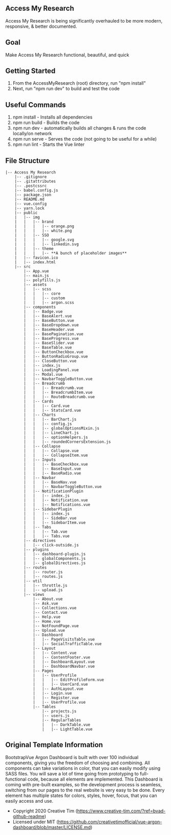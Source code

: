 ## **Access My Research**
Access My Research is being significantly overhauled to be more modern, responsive, & better documented.

## Goal
Make Access My Research functional, beautiful, and quick

## Getting Started
1) From the AccessMyResearch (root) directory, run "npm install"
2) Next, run "npm run dev" to build and test the code

## Useful Commands
1) npm install   - Installs all dependencies
2) npm run build - Builds the code
3) npm run dev   - automatically builds all changes & runs the code locally/on network
4) npm run serve - Serves the code (not going to be useful for a while)
5) npm run lint  - Starts the Vue linter

## File Structure
```
|-- Access My Research
    |-- .gitignore
    |-- .gitattributes
    |-- .postcssrc
    |-- babel.config.js
    |-- package.json
    |-- README.md
    |-- vue.config
    |-- yarn.lock
    |-- public
    |   |-- img
    |   |   |-- brand
    |   |   |   |-- orange.png
    |   |   |   |-- white.png
    |   |   |-- SSO
    |   |   |   |-- google.svg
    |   |   |   |-- linkedin.svg
    |   |   |-- theme
    |   |   |   |-- **A bunch of placeholder images**
    |   |-- favicon.ico
    |   |-- index.html
    |-- src
        |-- App.vue
        |-- main.js
        |-- polyfills.js
        |-- assets
        |   |-- scss
        |   |   |-- core
        |   |   |-- custom
        |   |   |-- argon.scss
        |-- components
        |   |-- Badge.vue
        |   |-- BaseAlert.vue
        |   |-- BaseButton.vue
        |   |-- BaseDropdown.vue
        |   |-- BaseHeader.vue
        |   |-- BasePagination.vue
        |   |-- BaseProgress.vue
        |   |-- BaseSlider.vue
        |   |-- BaseTable.vue
        |   |-- ButtonCheckbox.vue
        |   |-- ButtonRadioGroup.vue
        |   |-- CloseButton.vue
        |   |-- index.js
        |   |-- LoadingPanel.vue
        |   |-- Modal.vue
        |   |-- NavbarToggleButton.vue
        |   |-- Breadcrumb
        |   |   |-- Breadcrumb.vue
        |   |   |-- BreadcrumbItem.vue
        |   |   |-- RouteBreadcrumb.vue
        |   |-- Cards
        |   |   |-- Card.vue
        |   |   |-- StatsCard.vue
        |   |-- Charts
        |   |   |-- BarChart.js
        |   |   |-- config.js
        |   |   |-- globalOptionsMixin.js
        |   |   |-- LineChart.js
        |   |   |-- optionHelpers.js
        |   |   |-- roundedCornersExtension.js
        |   |-- Collapse
        |   |   |-- Collapse.vue
        |   |   |-- CollapseItem.vue
        |   |-- Inputs
        |   |   |-- BaseCheckbox.vue
        |   |   |-- BaseInput.vue
        |   |   |-- BaseRadio.vue
        |   |-- Navbar
        |   |   |-- BaseNav.vue
        |   |   |-- NavbarToggleButton.vue
        |   |-- NotificationPlugin
        |   |   |-- index.js
        |   |   |-- Notification.vue
        |   |   |-- Notifications.vue
        |   |-- SidebarPlugin
        |   |   |-- index.js
        |   |   |-- SideBar.vue
        |   |   |-- SidebarItem.vue
        |   |-- Tabs
        |   |   |-- Tab.vue
        |   |   |-- Tabs.vue
        |-- directives
        |   |-- click-outside.js
        |-- plugins
        |   |-- dashboard-plugin.js
        |   |-- globalComponents.js
        |   |-- globalDirectives.js
        |-- routes
        |   |-- router.js
        |   |-- routes.js
        |-- util
        |   |-- throttle.js
        |   |-- upload.js
        |-- views
            |-- About.vue
            |-- Ask.vue
            |-- Collections.vue
            |-- Contact.vue
            |-- Help.vue
            |-- Home.vue
            |-- NotFoundPage.vue
            |-- Upload.vue
            |-- Dashboard
            |   |-- PageVisitsTable.vue
            |   |-- SocialTrafficTable.vue
            |-- Layout
            |   |-- Content.vue
            |   |-- ContentFooter.vue
            |   |-- DashboardLayout.vue
            |   |-- DashboardNavbar.vue
            |-- Pages
            |   |-- UserProfile
            |   |   |-- EditProfileForm.vue
            |   |   |-- UserCard.vue
            |   |-- AuthLayout.vue
            |   |-- Login.vue
            |   |-- Register.vue
            |   |-- UserProfile.vue
            |-- Tables
                |-- projects.js
                |-- users.js
                |-- RegularTables
                |   |-- DarkTable.vue
                |   |-- LightTable.vue
```

## Original Template Information
BootstrapVue Argon Dashboard is built with over 100 individual components, giving you the freedom of choosing and combining. All components can take variations in color, that you can easily modify using SASS files.
You will save a lot of time going from prototyping to full-functional code, because all elements are implemented. This Dashboard is coming with pre-built examples, so the development process is seamless, switching from our pages to the real website is very easy to be done.
Every element has multiple states for colors, styles, hover, focus, that you can easily access and use.
- Copyright 2020 Creative Tim (https://www.creative-tim.com/?ref=bvad-github-readme)
- Licensed under MIT (https://github.com/creativetimofficial/vue-argon-dashboard/blob/master/LICENSE.md)

